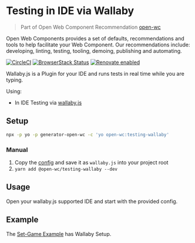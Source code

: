 # Testing in IDE via Wallaby

> Part of Open Web Component Recommendation [open-wc](https://github.com/open-wc/open-wc/)

Open Web Components provides a set of defaults, recommendations and tools to help facilitate your Web Component. Our recommendations include: developing, linting, testing, tooling, demoing, publishing and automating.

[![CircleCI](https://circleci.com/gh/open-wc/open-wc.svg?style=shield)](https://circleci.com/gh/open-wc/open-wc)
[![BrowserStack Status](https://www.browserstack.com/automate/badge.svg?badge_key=M2UrSFVRang2OWNuZXlWSlhVc3FUVlJtTDkxMnp6eGFDb2pNakl4bGxnbz0tLUE5RjhCU0NUT1ZWa0NuQ3MySFFWWnc9PQ==--86f7fac07cdbd01dd2b26ae84dc6c8ca49e45b50)](https://www.browserstack.com/automate/public-build/M2UrSFVRang2OWNuZXlWSlhVc3FUVlJtTDkxMnp6eGFDb2pNakl4bGxnbz0tLUE5RjhCU0NUT1ZWa0NuQ3MySFFWWnc9PQ==--86f7fac07cdbd01dd2b26ae84dc6c8ca49e45b50)
[![Renovate enabled](https://img.shields.io/badge/renovate-enabled-brightgreen.svg)](https://renovatebot.com/)

Wallaby.js is a Plugin for your IDE and runs tests in real time while you are typing.

Using:
- In IDE Testing via [wallaby.js](https://wallabyjs.com/)

## Setup
```bash
npx -p yo -p generator-open-wc -c 'yo open-wc:testing-wallaby'
```

### Manual
1. Copy the [config](https://github.com/open-wc/open-wc/blob/master/packages/generator-open-wc/generators/testing-wallaby/templates/static/wallaby.js) and save it as `wallaby.js` into your project root
1. `yarn add @open-wc/testing-wallaby --dev`

## Usage
Open your wallaby.js supported IDE and start with the provided config.

## Example
The [Set-Game Example](https://github.com/open-wc/example-vanilla-set-game/) has Wallaby Setup.
